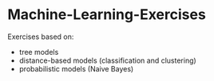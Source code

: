 # Machine-Learning-Exercises
Exercises based on: 
- tree models
- distance-based models (classification and clustering)
- probabilistic models (Naive Bayes)
